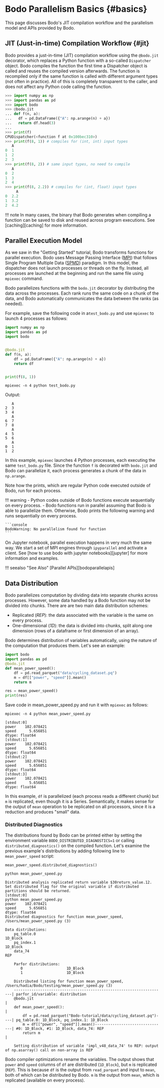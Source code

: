 # Bodo Parallelism Basics {#basics}

This page discusses Bodo's JIT compilation workflow and
the parallelism model and APIs provided by Bodo.

## JIT (Just-in-time) Compilation Workflow {#jit}

Bodo provides a just-in-time (JIT) compilation workflow using the
`@bodo.jit` decorator, which replaces a Python function with a so-called
`Dispatcher` object. Bodo compiles the function the first time a
Dispatcher object is called and reuses the compiled version afterwards.
The function is recompiled only if the same function is called with
different argument types (not often in practice). All of this is
completely transparent to the caller, and does not affect any Python
code calling the function.

```py 
>>> import numpy as np
>>> import pandas as pd
>>> import bodo
>>> @bodo.jit
... def f(n, a):
...   df = pd.DataFrame({"A": np.arange(n) + a})
...   return df.head(3)
... 
>>> print(f)
CPUDispatcher(<function f at 0x100bec310>)
>>> print(f(8, 1)) # compiles for (int, int) input types
   A
0  1
1  2
2  3
>>> print(f(8, 2)) # same input types, no need to compile
   A
0  2
1  3
2  4
>>> print(f(8, 2.2)) # compiles for (int, float) input types
     A
0  2.2
1  3.2
2  4.2
```

!!! note
    In many cases, the binary that Bodo generates when compiling a function
    can be saved to disk and reused across program executions. See
    [caching][caching] for more information.

## Parallel Execution Model

As we saw in the "Getting Started" tutorial, Bodo transforms functions
for parallel execution. Bodo uses Message Passing Interface
([MPI](https://en.wikipedia.org/wiki/Message_Passing_Interface)) that
follows Single Program Multiple Data
([SPMD](https://en.wikipedia.org/wiki/SPMD)) paradigm. In this model,
the dispatcher does not launch processes or threads on the fly. Instead,
all processes are launched at the beginning and run the same file using
`mpiexec` command.

Bodo parallelizes functions with the `bodo.jit` decorator by
distributing the data across the processes. Each rank runs the same code
on a chunk of the data, and Bodo automatically communicates the data
between the ranks (as needed).

For example, save the following code in a`test_bodo.py` and use
`mpiexec` to launch 4 processes as follows:

```py 
import numpy as np
import pandas as pd
import bodo


@bodo.jit
def f(n, a):
    df = pd.DataFrame({"A": np.arange(n) + a})
    return df


print(f(8, 1))
```

```shell 
mpiexec -n 4 python test_bodo.py
```

Output:

```console
   A
2  3
3  4
   A
6  7
7  8
   A
4  5
5  6
   A
0  1
1  2
```

In this example, `mpiexec` launches 4 Python processes, each 
executing the same `test_bodo.py` file. Since the function `f` is
decorated with `bodo.jit` and Bodo can parallelize it, each
process generates a chunk of the data in `np.arange`.

Note how the prints, which are regular Python code executed outside of
Bodo, run for each process.

!!! warning
    - Python codes outside of Bodo functions execute sequentially on
    every process.
    - Bodo functions run in parallel assuming that Bodo is
    able to parallelize them. Otherwise, Bodo prints the following warning
    and runs sequentially on every process.
    
    ```console
    BodoWarning: No parallelism found for function
    ```

On Jupyter notebook, parallel execution happens in very much the same
way. We start a set of MPI engines through `ipyparallel` and activate a
client. See [how to use bodo with jupyter notebooks][jupyter] for more information
and examples.

!!! seealso "See Also"
    [Parallel APIs][bodoparallelapis]

## Data Distribution

Bodo parallelizes computation by dividing data into separate chunks
across processes. However, some data handled by a Bodo function may not
be divided into chunks. There are are two main data distribution
schemes:

-   Replicated (*REP*): the data associated with the variable is the
    same on every process.
-   One-dimensional (*1D*): the data is divided into chunks, split along
    one dimension (rows of a dataframe or first dimension of an array).

Bodo determines distribution of variables automatically, using the
nature of the computation that produces them. Let's see an example:

```py
import bodo
import pandas as pd
@bodo.jit
def mean_power_speed():
    df = pd.read_parquet("data/cycling_dataset.pq")
    m = df[["power", "speed"]].mean()
    return m

res = mean_power_speed()
print(res)
```

Save code in mean_power_speed.py and run it with `mpiexec` as follows:

```shell
mpiexec -n 4 python mean_power_speed.py
```

```console
[stdout:0]
power    102.078421
speed      5.656851
dtype: float64
[stdout:1]
power    102.078421
speed      5.656851
dtype: float64
[stdout:2]
power    102.078421
speed      5.656851
dtype: float64
[stdout:3]
power    102.078421
speed      5.656851
dtype: float64
```

In this example, `df` is parallelized (each process reads a different
chunk) but `m` is replicated, even though it is a Series. Semantically,
it makes sense for the output of `mean` operation to be replicated on
all processors, since it is a reduction and produces "small" data.

### Distributed Diagnostics

The distributions found by Bodo can be printed either by setting the
environment variable `BODO_DISTRIBUTED_DIAGNOSTICS=1` or calling
`distributed_diagnostics()` on the compiled function. Let's examine the
previous example's distributions by adding following line to
`mean_power_speed` script:

```shell
mean_power_speed.distributed_diagnostics()
```

```shell
python mean_power_speed.py
```

```console
Distributed analysis replicated return variable $30return_value.12. Set distributed flag for the original variable if distributed partitions should be returned.
[stdout:0]
python mean_power_speed.py             
power    102.078421
speed      5.656851
dtype: float64
Distributed diagnostics for function mean_power_speed, /Users/mean_power_speed.py (3)

Data distributions:
    pq_table.0                                                              1D_Block
    pq_index.1                                                              1D_Block
    data_74                                                                 REP

    Parfor distributions:
       0                    1D_Block
       1                    1D_Block

    Distributed listing for function mean_power_speed, /Users/hadia/Bodo/testing/mean_power_speed.py (3)
    ---------------------------------------------------------------------| parfor_id/variable: distribution
    @bodo.jit                                                            | 
    def mean_power_speed():                                              | 
        df = pd.read_parquet("Bodo-tutorial/data/cycling_dataset.pq")----| pq_table.0: 1D_Block, pq_index.1: 1D_Block
        m = df[["power", "speed"]].mean()--------------------------------| #0: 1D_Block, #1: 1D_Block, data_74: REP
        return m                                                         | 

    Setting distribution of variable 'impl_v48_data_74' to REP: output of np.asarray() call on non-array is REP
```


Bodo compiler optimizations rename the variables. 
The output shows that `power` and `speed` columns of `df` are distributed (`1D_Block`), but `m` is replicated (`REP`). 
This is because `df` is the output from `read_parquet` and input to `mean`, both of which can be distributed by Bodo. 
`m` is the output from `mean`, which is replicated (available on every process).

[comment]: <> (Autorefs to [caching] and [jupyter] will be populated once those sections are added)
[todo]: <> (Modify/remove comment above as [caching] and [jupyter] sections are added)